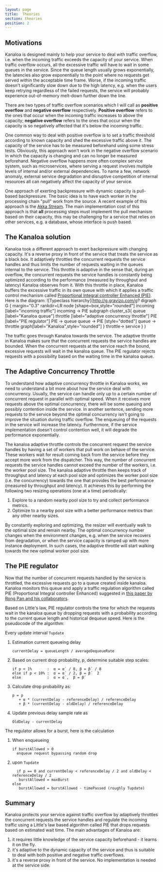 ```yaml
---
layout: page
title:  Theories
section: theories
position: 2
---
```



## Motivations


Kanaloa is designed mainly to help your service to deal with traffic overflow, i.e. when the incoming traffic exceeds the capacity of your service. When traffic overflow occurs, all the excessive traffic will have to wait in some queues in the service. Since the queue length usually grows exponentially, the latencies also grow exponentially to the point where no requests get served within the acceptable time frame. Worse, if the incoming traffic doesn't significantly slow down due to the high latency, e.g. when the users keep retrying regardless of the failed requests, the service will probably experience out-of-memory melt-down further down the line.

There are two types of traffic overflow scenarios which I will call as **positive overflow** and **negative overflow** respectively.
**Positive overflow** refers to the ones that occur when the incoming traffic increases to above the capacity;  **negative overflow** refers to the ones that occur when the capacity is so negatively affected that it's below the incoming traffic.

One common way to deal with positive overflow is to set a traffic threshold according to known capacity and shed the excessive traffic above it.  The capacity of the service has to be measured beforehand using some stress tests. Obviously, this approach won't work in the negative overflow scenario in which the capacity is changing and can no longer be measured beforehand. Negative overflow happens more often complex service system, such as microservices, where serving a request involves multiple levels of internal and/or external dependencies. To name a few, network anomaly, external service degradation and disruptive competition of internal resources all can negatively affect the capacity of your service.

One approach of exerting backpressure with dynamic capacity is pull-based backpressure. The basic idea is to have each worker in the processing chain "pull" work from the source. A recent example of this approach is the [Akka Stream](http://doc.akka.io/docs/akka/2.4/scala/stream/index.html). The main implementation cost of this approach is that **all** processing steps must implement the pull mechanism based on their capacity, this may be challenging for a service that relies on other services, e.g. a database, whose interface is push based.

## The Kanaloa solution

Kanaloa took a different approach to exert backpressure with changing capacity. It's a reverse proxy in front of the service that treats the service as a black box. It adaptively throttles the concurrent requests the service handles and thus limits the number of requests waiting in the queues internal to the service.  This throttle is adaptive in the sense that, during an overflow, the concurrent requests the service handles is constantly being optimized according to the performance (measured by throughput and latency) Kanaloa observes from it. With this throttle in place, Kanaloa buffers the excessive traffic in its own queue with which it applies a traffic control mechanism called [Proportional Integral controller Enhanced (PIE)](https://www.ietf.org/mail-archive/web/iccrg/current/pdfB57AZSheOH.pdf ).
Here is the diagram:
![Typeclass hierarchy](http://g.gravizo.com/g?
  digraph G {
    margin="0.3"
    rankdir=LR
    node [shape=box,style="rounded"]
    incoming [label="incoming traffic"]
    incoming -> PIE
    subgraph cluster_s3{
    queue [label="Kanaloa queue"]
    throttle [label="adaptive concurrency throttle"]
    PIE [label="PIE regulator"]
     PIE -> queue
     queue -> PIE [style="dotted"]
     queue -> throttle
     graph[label="Kanaloa",style="rounded"]
    }
    throttle-> service
  }
)

The traffic goes through Kanaloa towards the service. The adaptive throttle in Kanaloa makes sure that the concurrent requests the service handles are bounded. When the concurrent requests at the service reach the bound, excessive requests will wait in the kanaloa queue. The PIE regulator rejects requests with a possibility based on the waiting time in the kanaloa queue.

## The Adaptive Concurrency Throttle

To understand how adaptive concurrency throttle in Kanaloa works, we need to understand a bit more about how the service deal with concurrency. Usually, the service can handle only up to a certain number of concurrent request in parallel with optimal speed. When it receives more requests above the optimal concurrency, there will be some queuing and possibly contention inside the service. In another sentence, sending more requests to the service beyond the optimal concurrency isn't going to improve the situation during traffic overflow. The enqueuing of the requests in the service will increase the latency. Furthermore, if the service implementation doesn't control contention well, it will degrade the performance exponentially.

The kanaloa adaptive throttle controls the concurrent request the service handles by having a set of workers that pull work on behave of the service. These workers wait for result coming back from the service before they accept more work from the dispatcher. This way, the number of concurrent requests the service handles cannot exceed the number of the workers, i.e. the worker pool size.
The kanaloa adaptive throttle then keeps track of throughput and latency at each pool size and optimizes the worker pool size (i.e. the concurrency) towards the one that provides the best performance (measured by throughput and latency). It achieves this by performing the following two resizing operations (one at a time) periodically:

1. Explore to a random nearby pool size to try and collect performance metrics.
2. Optimize to a nearby pool size with a better performance metrics than any other nearby sizes.

By constantly exploring and optimizing, the resizer will eventually walk to the optimal size and remain nearby. The optimal concurrency number changes when the environment changes, e.g. when the service recovers from degradation, or when the service capacity is ramped up with more instance deployment.  In such cases, the adaptive throttle will start walking towards the new optimal worker pool size.

## The PIE regulator

Now that the number of concurrent requests handled by the service is throttled, the excessive requests go to a queue created inside kanaloa. Kanaloa monitors this queue and apply a traffic regulation algorithm called PIE  (Proportional Integral controller Enhanced)
suggested in [this paper by Rong Pan and his collaborators](https://www.ietf.org/mail-archive/web/iccrg/current/pdfB57AZSheOH.pdf).

Based on Little's law, PIE regulator controls the time for which the requests wait in the kanaloa queue by dropping requests with a probability according to the current queue length and historical dequeue speed. Here is the pseudocode of the algorithm:

Every update interval `Tupdate`

  1. Estimation current queueing delay

     ```
     currentDelay = queueLength / averageDequeueRate
     ```

  2. Based on current drop probability, p, determine suitable step scales:

     ```
     if p < 1%       :  α = α΄ / 8, β = β΄ / 8
     else if p < 10% :  α = α΄ / 2, β = β΄  2
     else            :  α = α΄,  β = β΄
     ```
  3. Calculate drop probability as:

     ```
     p = p
        + α * (currentDelay - referenceDelay) / referenceDelay
        + β * (currentDelay - oldDelay) / referenceDelay
     ```

  4. Update previous delay sample rate as

     ```
     OldDelay - currentDelay
     ```


The regulator allows for a burst, here is the calculation

  1. When enqueueing

     ```
     if burstAllowed > 0
       enqueue request bypassing random drop
     ```
  2. upon `Tupdate`

     ```
       if p == 0 and currentDelay < referenceDelay / 2 and oldDelay < referenceDelay / 2
        burstAllowed = maxBurst
     else
        burstAllowed = burstAllowed - timePassed (roughly Tupdate)
     ```


## Summary

Kanaloa protects your service against traffic overflow by adaptively throttles the concurrent requests the service handles and regulate the incoming traffic using a Little's law based algorithm called PIE that drops requests based on estimated wait time.  The main advantages of Kanaloa are:
1. it requires little knowledge of the service capacity beforehand - it learns it on the fly.
2. it's adaptive to the dynamic capacity of the service and thus is suitable to deal with both positive and negative traffic overflows.
3. it's a reverse proxy in front of the service. No implementation is needed at the service side.
